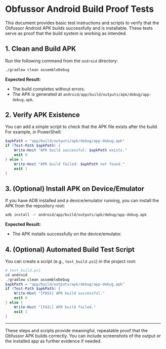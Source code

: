 # Obfussor Android Build Proof Tests

This document provides basic test instructions and scripts to verify that the Obfussor Android APK builds successfully and is installable. These tests serve as proof that the build system is working as intended.

## 1. Clean and Build APK

Run the following command from the `android` directory:

```sh
./gradlew clean assembleDebug
```

**Expected Result:**
- The build completes without errors.
- The APK is generated at `android/app/build/outputs/apk/debug/app-debug.apk`.

## 2. Verify APK Existence

You can add a simple script to check that the APK file exists after the build. For example, in PowerShell:

```powershell
$apkPath = "app/build/outputs/apk/debug/app-debug.apk"
if (Test-Path $apkPath) {
    Write-Host "APK build successful: $apkPath exists."
    exit 0
} else {
    Write-Host "APK build failed: $apkPath not found."
    exit 1
}
```

## 3. (Optional) Install APK on Device/Emulator

If you have ADB installed and a device/emulator running, you can install the APK from the repository root:

```sh
adb install -r android/app/build/outputs/apk/debug/app-debug.apk
```

**Expected Result:**
- The APK installs successfully on the device/emulator.

## 4. (Optional) Automated Build Test Script

You can create a script (e.g., `test_build.ps1`) in the project root:

```powershell
# test_build.ps1
cd android
./gradlew clean assembleDebug
$apkPath = "app/build/outputs/apk/debug/app-debug.apk"
if (Test-Path $apkPath) {
    Write-Host "[PASS] APK build successful."
    exit 0
} else {
    Write-Host "[FAIL] APK build failed."
    exit 1
}
```

---

These steps and scripts provide meaningful, repeatable proof that the Obfussor APK builds correctly. You can include screenshots of the output or the installed app as further evidence if needed.